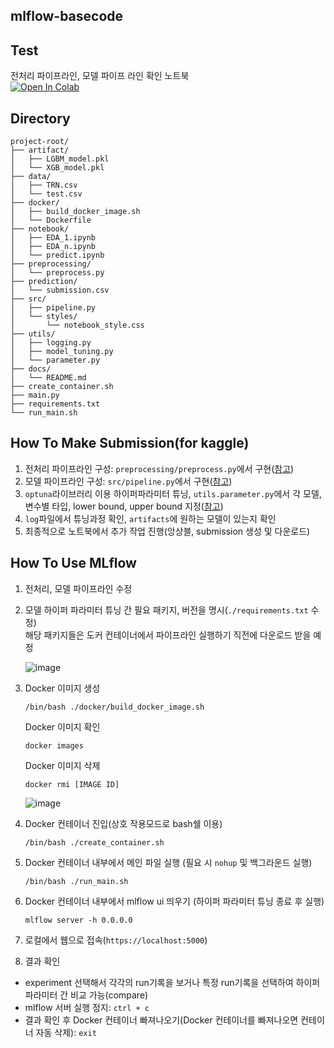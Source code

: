 ## mlflow-basecode
## Test
전처리 파이프라인, 모델 파이프 라인 확인 노트북 <br>
<a href="https://colab.research.google.com/drive/1XabJj5QJzwwxP5GLmBwJiC38PtcH-bMm" target="_parent"><img src="https://colab.research.google.com/assets/colab-badge.svg" alt="Open In Colab"/></a>

## Directory

```
project-root/
├── artifact/
│   ├── LGBM_model.pkl
│   └── XGB_model.pkl
├── data/
│   ├── TRN.csv
│   └── test.csv
├── docker/
│   ├── build_docker_image.sh
│   └── Dockerfile
├── notebook/
│   ├── EDA_1.ipynb
│   ├── EDA_n.ipynb
│   └── predict.ipynb
├── preprocessing/
│   └── preprocess.py
├── prediction/
│   └── submission.csv
├── src/
│   ├── pipeline.py
│   └── styles/
│       └── notebook_style.css
├── utils/
│   ├── logging.py
│   ├── model_tuning.py
│   └── parameter.py
├── docs/
│   └── README.md
├── create_container.sh
├── main.py
├── requirements.txt
└── run_main.sh
```

## How To Make Submission(for kaggle)
1. 전처리 파이프라인 구성: `preprocessing/preprocess.py`에서 구현([참고](https://github.com/long-practice/mlflow-basecode/blob/main/docs/How_to_construct_the_preprocessing_pipeline.md))
2. 모델 파이프라인 구성: `src/pipeline.py`에서 구현([참고](https://github.com/long-practice/mlflow-basecode/blob/main/docs/How_to_construct_the_model_pipeline.md))
3. `optuna`라이브러리 이용 하이퍼파라미터 튜닝, `utils.parameter.py`에서 각 모델, 변수별 타입, lower bound, upper bound 지정([참고](https://github.com/long-practice/mlflow-basecode/blob/main/docs/How_to_do_hyperparameter_tuning.md))
4. `log`파일에서 튜닝과정 확인, `artifacts`에 원하는 모델이 있는지 확인
5. 최종적으로 노트북에서 추가 작업 진행(앙상블, submission 생성 및 다운로드)

## How To Use MLflow
1. 전처리, 모델 파이프라인 수정
2. 모델 하이퍼 파라미터 튜닝 간 필요 패키지, 버전을 명시(`./requirements.txt` 수정)<br>
   해당 패키지들은 도커 컨테이너에서 파이프라인 실행하기 직전에 다운로드 받을 예정
   
   ![image](https://github.com/long-practice/mlflow-basecode/assets/83870423/8d52748d-37ba-4ed5-8440-455228440b1a)

3. Docker 이미지 생성
   ```
   /bin/bash ./docker/build_docker_image.sh
   ```
   Docker 이미지 확인
   ```
   docker images
   ```
   Docker 이미지 삭제
   ```
   docker rmi [IMAGE ID]
   ```

   ![image](https://github.com/long-practice/mlflow-basecode/assets/83870423/ffff3ed6-8284-4790-9ac5-69c3c833a363)

4. Docker 컨테이너 진입(상호 작용모드로 bash쉘 이용)
   ```
   /bin/bash ./create_container.sh
   ```
   
5. Docker 컨테이너 내부에서 메인 파일 실행 (필요 시 `nohup` 및 백그라운드 실행)
   ```
   /bin/bash ./run_main.sh
   ```
   
6. Docker 컨테이너 내부에서 mlflow ui 띄우기 (하이퍼 파라미터 튜닝 종료 후 실행)
   ```
   mlflow server -h 0.0.0.0
   ```
7. 로컬에서 웹으로 접속(`https://localhost:5000`)
8. 결과 확인
  - experiment 선택해서 각각의 run기록을 보거나 특정 run기록을 선택하여 하이퍼 파라미터 간 비교 가능(compare)
  - mlflow 서버 실행 정지: `ctrl + c`
  - 결과 확인 후 Docker 컨테이너 빠져나오기(Docker 컨테이너를 빠져나오면 컨테이너 자동 삭제): `exit`
